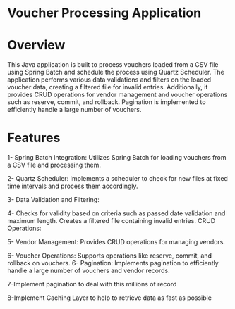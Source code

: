 # Voucher Processing Application 
# Overview

This Java application is built to process vouchers loaded from a CSV file using Spring Batch and schedule the process using Quartz Scheduler. The application performs various data validations and filters on the loaded voucher data, creating a filtered file for invalid entries. Additionally, it provides CRUD operations for vendor management and voucher operations such as reserve, commit, and rollback. Pagination is implemented to efficiently handle a large number of vouchers.

# Features 
1- Spring Batch Integration: Utilizes Spring Batch for loading vouchers from a CSV file and processing them.

2- Quartz Scheduler: Implements a scheduler to check for new files at fixed time intervals and process them accordingly.

3- Data Validation and Filtering:

4- Checks for validity based on criteria such as passed date validation and maximum length. Creates a filtered file containing invalid entries. CRUD Operations:

5- Vendor Management: Provides CRUD operations for managing vendors.

6- Voucher Operations: Supports operations like reserve, commit, and rollback on vouchers. 6- Pagination: Implements pagination to efficiently handle a large number of vouchers and vendor records.

7-Implement pagination to deal with this millions of record 

8-Implement Caching Layer to help to retrieve data as fast as possible
